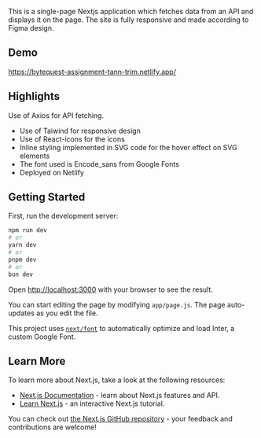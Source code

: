 This is a single-page Nextjs application which fetches data from an API and displays it on the page. The site is fully responsive and made according to Figma design.

## Demo
https://bytequest-assignment-tann-trim.netlify.app/

## Highlights
 Use of Axios for API fetching.
- Use of Taiwind for responsive design
- Use of React-icons for the icons
- Inline styling implemented in SVG code for the hover effect on SVG elements
- The font used is Encode_sans from Google Fonts
- Deployed on Netlify

## Getting Started

First, run the development server:

```bash
npm run dev
# or
yarn dev
# or
pnpm dev
# or
bun dev
```

Open [http://localhost:3000](http://localhost:3000) with your browser to see the result.

You can start editing the page by modifying `app/page.js`. The page auto-updates as you edit the file.

This project uses [`next/font`](https://nextjs.org/docs/basic-features/font-optimization) to automatically optimize and load Inter, a custom Google Font.


## Learn More

To learn more about Next.js, take a look at the following resources:

- [Next.js Documentation](https://nextjs.org/docs) - learn about Next.js features and API.
- [Learn Next.js](https://nextjs.org/learn) - an interactive Next.js tutorial.

You can check out [the Next.js GitHub repository](https://github.com/vercel/next.js/) - your feedback and contributions are welcome!

